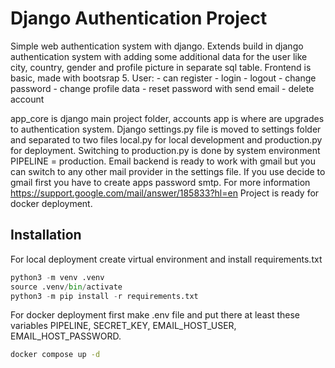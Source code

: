 # Django Authentication Project

Simple web authentication system with django. Extends build in django authentication system with adding some additional data for the user like city, country, gender and profile picture in separate sql table. Frontend is basic, made with bootsrap 5.
User:
    - can register
    - login
    - logout
    - change password
    - change profile data
    - reset password with send email
    - delete account

app_core is django main project folder, accounts app is where are upgrades to authentication system. 
Django settings.py file is moved to settings folder and separated to two files local.py for local development and production.py for deployment. Switching to production.py is done by system environment PIPELINE = production. Email backend is ready to work with gmail but you can switch to any other mail provider in the settings file. If you use decide to gmail first you have to create apps password smtp. For more information https://support.google.com/mail/answer/185833?hl=en
Project is ready for docker deployment. 

## Installation

For local deployment create virtual environment and install requirements.txt
```python
python3 -m venv .venv
source .venv/bin/activate
python3 -m pip install -r requirements.txt
```

For docker deployment first make .env file and put there at least these variables PIPELINE, SECRET_KEY, EMAIL_HOST_USER, EMAIL_HOST_PASSWORD.

```bash
docker compose up -d
```


